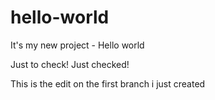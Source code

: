 # hello-world
It's my new project - Hello world

Just to check!
Just checked!


This is the edit on the first branch i just created 


